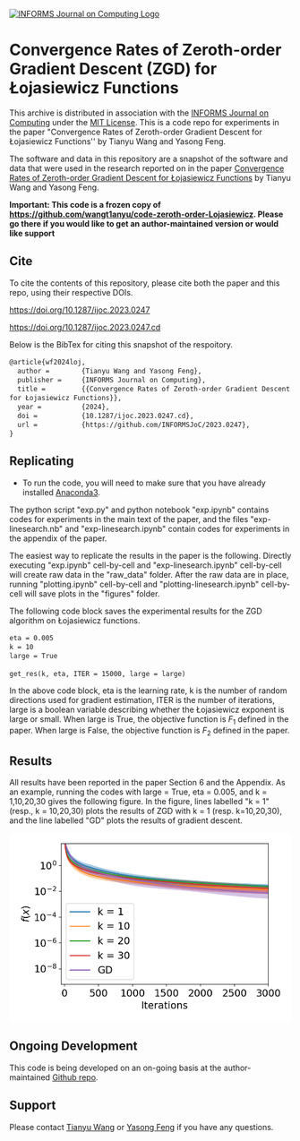 [![INFORMS Journal on Computing Logo](https://INFORMSJoC.github.io/logos/INFORMS_Journal_on_Computing_Header.jpg)](https://pubsonline.informs.org/journal/ijoc)

# Convergence Rates of Zeroth-order Gradient Descent (ZGD) for Łojasiewicz Functions

This archive is distributed in association with the [INFORMS Journal on
Computing](https://pubsonline.informs.org/journal/ijoc) under the [MIT License](LICENSE). This is a code repo for experiments in the paper "Convergence Rates of Zeroth-order Gradient Descent for Łojasiewicz Functions'' by Tianyu Wang and Yasong Feng.


The software and data in this repository are a snapshot of the software and data
that were used in the research reported on in the paper 
[Convergence Rates of Zeroth-order Gradient Descent for Łojasiewicz Functions](https://doi.org/) by Tianyu Wang and Yasong Feng. 

**Important: This code is a frozen copy of 
https://github.com/wangt1anyu/code-zeroth-order-Lojasiewicz. Please go there if you would like to
get an author-maintained version or would like support**

## Cite

To cite the contents of this repository, please cite both the paper and this repo, using their respective DOIs.

https://doi.org/10.1287/ijoc.2023.0247

https://doi.org/10.1287/ijoc.2023.0247.cd

Below is the BibTex for citing this snapshot of the respoitory.

```
@article{wf2024loj,
  author =        {Tianyu Wang and Yasong Feng},
  publisher =     {INFORMS Journal on Computing},
  title =         {{Convergence Rates of Zeroth-order Gradient Descent for Łojasiewicz Functions}},
  year =          {2024},
  doi =           {10.1287/ijoc.2023.0247.cd},
  url =           {https://github.com/INFORMSJoC/2023.0247},
}  
```

## Replicating

- To run the code, you will need to make sure that you have already installed [Anaconda3](https://www.anaconda.com/). 

The python script "exp.py" and python notebook "exp.ipynb" contains codes for experiments in the main text of the paper, and the files "exp-linesearch.nb" and "exp-linesearch.ipynb" contain codes for experiments in the appendix of the paper. 

The easiest way to replicate the results in the paper is the following. Directly executing "exp.ipynb" cell-by-cell and "exp-linesearch.ipynb" cell-by-cell will create raw data in the "raw_data" folder. After the raw data are in place, running "plotting.ipynb" cell-by-cell and "plotting-linesearch.ipynb" cell-by-cell will save plots in the "figures" folder. 

The following code block saves the experimental results for the ZGD algorithm on Łojasiewicz functions. 

```
eta = 0.005
k = 10
large = True
    
get_res(k, eta, ITER = 15000, large = large) 
```

In the above code block, eta is the learning rate, k is the number of random directions used for gradient estimation, ITER is the number of iterations, large is a boolean variable describing whether the Łojasiewicz exponent is large or small. When large is True, the objective function is $F_1$ defined in the paper. When large is False, the objective function is $F_2$ defined in the paper.


## Results

All results have been reported in the paper Section 6 and the Appendix. As an example, running the codes with large = True, eta = 0.005, and k = 1,10,20,30 gives the following figure. In the figure, lines labelled "k = 1" (resp., k = 10,20,30) plots the results of ZGD with k = 1 (resp. k=10,20,30), and the line labelled "GD" plots the results of gradient descent. 

![example](./example.png)


## Ongoing Development

This code is being developed on an on-going basis at the author-maintained 
[Github repo](https://github.com/wangt1anyu/code-zeroth-order-Lojasiewicz).

## Support

Please contact [Tianyu Wang](wangtianyu@fudan.edu.cn) or [Yasong Feng](ysfeng20@fudan.edu.cn) if you have any questions.
